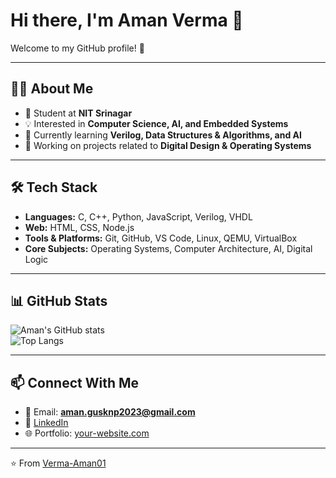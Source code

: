 # Hi there, I'm Aman Verma 👋

Welcome to my GitHub profile! 🚀  

---

## 👨‍💻 About Me
- 🏫 Student at **NIT Srinagar**
- 💡 Interested in **Computer Science, AI, and Embedded Systems**
- 🌱 Currently learning **Verilog, Data Structures & Algorithms, and AI**
- 🔭 Working on projects related to **Digital Design & Operating Systems**

---

## 🛠️ Tech Stack
- **Languages:** C, C++, Python, JavaScript, Verilog, VHDL  
- **Web:** HTML, CSS, Node.js  
- **Tools & Platforms:** Git, GitHub, VS Code, Linux, QEMU, VirtualBox  
- **Core Subjects:** Operating Systems, Computer Architecture, AI, Digital Logic  

---

## 📊 GitHub Stats
![Aman's GitHub stats](https://github-readme-stats.vercel.app/api?username=Verma-Aman01&show_icons=true&theme=radical)  
![Top Langs](https://github-readme-stats.vercel.app/api/top-langs/?username=Verma-Aman01&layout=compact&theme=radical)

---

## 📫 Connect With Me
- 📧 Email: **aman.gusknp2023@gmail.com**
- 💼 [LinkedIn](www.linkedin.com/in/aman-verma-18a3922a6)   
- 🌐 Portfolio: [your-website.com](https://your-website.com)

---

⭐️ From [Verma-Aman01](https://github.com/Verma-Aman01)
